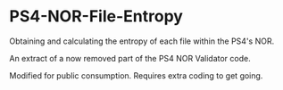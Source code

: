 # PS4-NOR-File-Entropy

Obtaining and calculating the entropy of each file within the PS4's NOR.

An extract of a now removed part of the PS4 NOR Validator code.

Modified for public consumption. Requires extra coding to get going.
